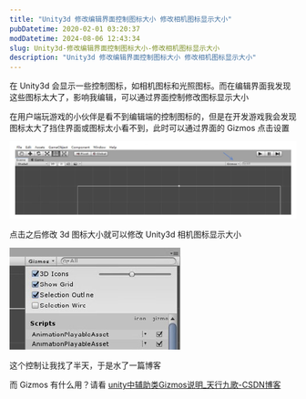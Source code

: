 ```yaml
---
title: "Unity3d 修改编辑界面控制图标大小 修改相机图标显示大小"
pubDatetime: 2020-02-01 03:20:37
modDatetime: 2024-08-06 12:43:34
slug: Unity3d-修改编辑界面控制图标大小-修改相机图标显示大小
description: "Unity3d 修改编辑界面控制图标大小 修改相机图标显示大小"
---
```





在 Unity3d 会显示一些控制图标，如相机图标和光照图标。而在编辑界面我发现这些图标太大了，影响我编辑，可以通过界面控制修改图标显示大小

<!--more-->


<!-- CreateTime:2020/2/1 11:20:37 -->



在用户端玩游戏的小伙伴是看不到编辑端的控制图标的，但是在开发游戏我会发现图标太大了挡住界面或图标太小看不到，此时可以通过界面的 Gizmos 点击设置

<!-- ![](images/img-Unity3d 修改编辑界面控制图标大小 修改相机图标显示大小0.png) -->

![](images/img-modify-f379a6a156fa917ac08069896006e828.jpg)

点击之后修改 3d 图标大小就可以修改 Unity3d 相机图标显示大小

<!-- ![](images/img-Unity3d 修改编辑界面控制图标大小 修改相机图标显示大小1.png) -->

![](images/img-modify-06b19bc8e5efa1bb29eb3f0ba0578ff9.jpg)

这个控制让我找了半天，于是水了一篇博客

而 Gizmos 有什么用？请看 [unity中辅助类Gizmos说明_天行九歌-CSDN博客](https://blog.csdn.net/Fenglele_Fans/article/details/82632333 )

